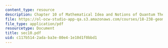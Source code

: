 ```yaml
---
content_type: resource
description: Chapter 10 of Mathematical Idea and Notions of Quantum Theory
file: https://ol-ocw-studio-app-qa.s3.amazonaws.com/courses/18-238-geometry-and-quantum-field-theory-fall-2002/c117b5142adaba3e80e41e10d1f0bbd1_sec10.pdf
file_type: application/pdf
resourcetype: Document
title: sec10.pdf
uid: c117b514-2ada-ba3e-80e4-1e10d1f0bbd1
---
```

